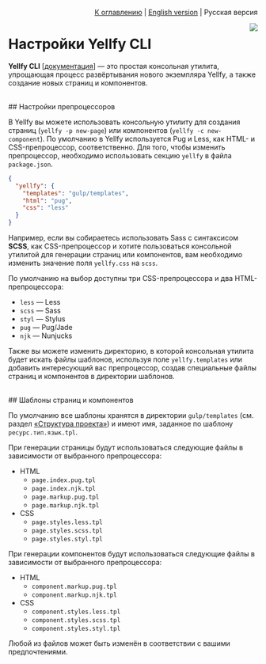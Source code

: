<p align="right"><a href="README.md">К оглавлению</a> | <a href="../en/cli-settings.md">English version</a> | Русская версия</p>

<img src="https://cloud.githubusercontent.com/assets/7034281/17893807/b190039c-694f-11e6-8be4-3299bacc6406.png" align="right"/>

# Настройки Yellfy CLI

**Yellfy CLI** [[документация](https://github.com/mrmlnc/yellfy-cli)] — это простая консольная утилита, упрощающая процесс развёртывания нового экземпляра Yellfy, а также создание новых страниц и компонентов.




<br/>
## Настройки препроцессоров

В Yellfy вы можете использовать консольную утилиту для создания страниц (`yellfy -p new-page`) или компонентов (`yellfy -c new-component`). По умолчанию в Yellfy используется Pug и Less, как HTML- и CSS-препроцессор, соответственно. Для того, чтобы изменить препроцессор, необходимо использовать секцию `yellfy` в файла `package.json`.

```json
{
  "yellfy": {
    "templates": "gulp/templates",
    "html": "pug",
    "css": "less"
  }
}
```

Например, если вы собираетесь использовать Sass с синтаксисом **SCSS**, как CSS-препроцессор и хотите пользоваться консольной утилитой для генерации страниц или компонентов, вам необходимо изменить значение поля `yellfy.css` на `scss`.

По умолчанию на выбор доступны три CSS-препроцессора и два HTML-препроцессора:

  * `less` — Less
  * `scss` — Sass
  * `styl` — Stylus
  * `pug` — Pug/Jade
  * `njk` — Nunjucks

Также вы можете изменить директорию, в которой консольная утилита будет искать файлы шаблонов, используя поле `yellfy.templates` или добавить интересующий вас препроцессор, создав специальные файлы страниц и компонентов в директории шаблонов.




<br/>
## Шаблоны страниц и компонентов

По умолчанию все шаблоны хранятся в директории `gulp/templates` (см. раздел [«Структура проекта»](structure.md#Шаблоны-1)) и имеют имя, заданное по шаблону `ресурс.тип.язык.tpl`.

При генерации страницы будут использоваться следующие файлы в зависимости от выбранного препроцессора:

  * HTML
    * `page.index.pug.tpl`
    * `page.index.njk.tpl`
    * `page.markup.pug.tpl`
    * `page.markup.njk.tpl`
  * CSS
    * `page.styles.less.tpl`
    * `page.styles.scss.tpl`
    * `page.styles.styl.tpl`

При генерации компонентов будут использоваться следующие файлы в зависимости от выбранного препроцессора:

  * HTML
    * `component.markup.pug.tpl`
    * `component.markup.njk.tpl`
  * CSS
    * `component.styles.less.tpl`
    * `component.styles.scss.tpl`
    * `component.styles.styl.tpl`

Любой из файлов может быть изменён в соответствии с вашими предпочтениями.
